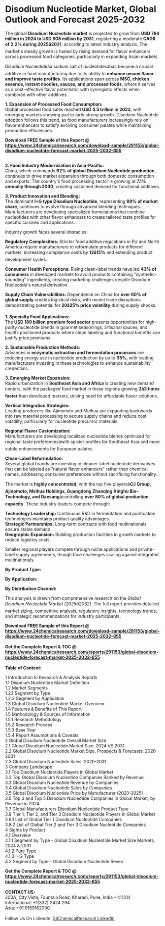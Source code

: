 <h1>Disodium Nucleotide Market, Global Outlook and Forecast 2025-2032</h1><p>The global <strong>Disodium Nucleotide market</strong> is projected to grow from <strong>USD 784 million in 2024 to USD 908 million by 2031</strong>, registering a moderate <strong>CAGR of 2.2% during 2025â2031</strong>, according to latest industry analysis. The market's steady growth is fueled by rising demand for flavor enhancers across processed food categories, particularly in expanding Asian markets.</p><p>Disodium Nucleotideâa sodium salt of nucleotidesâhas become a crucial additive in food manufacturing due to its ability to <strong>enhance umami flavor and improve taste profiles</strong>. Its applications span across <strong>MSG, chicken essence, instant noodles, sauces, and processed foods</strong>, where it serves as a cost-effective flavor potentiator with synergistic effects when combined with other additives.</p><p><strong>1. Expansion of Processed Food Consumption:</strong><br>
Global processed food sales reached <strong>USD 4.5 trillion in 2023</strong>, with emerging markets showing particularly strong growth. Disodium Nucleotide adoption follows this trend, as food manufacturers increasingly rely on flavor enhancers to satisfy evolving consumer palates while maintaining production efficiencies.</p><div><b>Download FREE Sample of this Report @ 
            <a href="https://www.24chemicalresearch.com/download-sample/291153/global-disodium-nucleotide-forecast-market-2025-2032-855">
            https://www.24chemicalresearch.com/download-sample/291153/global-disodium-nucleotide-forecast-market-2025-2032-855</a></b></div><br><p><strong>2. Food Industry Modernization in Asia-Pacific:</strong><br>
China, which commands <strong>62% of global Disodium Nucleotide production</strong>, continues to drive market expansion through both domestic consumption and exports. The country's food processing sector is growing at <strong>7.1% annually through 2030</strong>, creating sustained demand for functional additives.</p><p><strong>3. Product Innovation and Blending:</strong><br>
The dominant <strong>I+G type Disodium Nucleotide</strong>, representing <strong>99% of market share</strong>, continues to evolve through advanced blending techniques. Manufacturers are developing specialized formulations that combine nucleotides with other flavor enhancers to create tailored taste profiles for specific cuisines and applications.</p><p>Industry growth faces several obstacles:</p><p><strong>Regulatory Complexities:</strong> Stricter food additive regulations in EU and North America require manufacturers to reformulate products for different markets, increasing compliance costs by <strong>12â15%</strong> and extending product development cycles.</p><p><strong>Consumer Health Perceptions:</strong> Rising clean-label trends have led <strong>43% of consumers</strong> in developed markets to avoid products containing "synthetic-sounding" ingredients, creating marketing challenges despite Disodium Nucleotide's natural derivation.</p><p><strong>Supply Chain Vulnerabilities:</strong> Dependence on China for <strong>over 60% of global supply</strong> creates logistical risks, with recent trade disruptions demonstrating potential for <strong>20â25% price volatility</strong> during supply shocks.</p><p><strong>1. Specialty Food Applications:</strong><br>
The <strong>USD 180 billion premium food sector</strong> presents opportunities for high-purity nucleotide blends in gourmet seasonings, artisanal sauces, and health-positioned products where clean labeling and functional benefits can justify price premiums.</p><p><strong>2. Sustainable Production Methods:</strong><br>
Advances in <strong>enzymatic extraction and fermentation processes</strong> are reducing energy use in nucleotide production by up to <strong>35%</strong>, with leading manufacturers investing in these technologies to enhance sustainability credentials.</p><p><strong>3. Emerging Market Expansion:</strong><br>
Rapid urbanization in <strong>Southeast Asia and Africa</strong> is creating new demand centers, with the packaged food market in these regions growing <strong>2â3 times faster</strong> than developed markets, driving need for affordable flavor solutions.</p><p><strong>Vertical Integration Strategies:</strong><br>
    Leading producers like Ajinomoto and Meihua are expanding backwards into raw material processing to secure supply chains and reduce cost volatility, particularly for nucleotide precursor materials.</p><p><strong>Regional Flavor Customization:</strong><br>
    Manufacturers are developing localized nucleotide blends optimized for regional taste preferencesâwith spicier profiles for Southeast Asia and more subtle enhancements for European palates.</p><p><strong>Clean-Label Reformulation:</strong><br>
    Several global brands are investing in cleaner-label nucleotide derivatives that can be labeled as "natural flavor enhancers" rather than chemical names, addressing consumer preferences without sacrificing functionality.</p><p>The market is <strong>highly concentrated</strong>, with the top five playersâ<strong>CJ Group, Ajinomoto, Meihua Holdings, Guangdong Zhaoqing Xinghu Bio-Technology, and Daesang</strong>âcontrolling <strong>over 80% of global production capacity</strong>. These industry leaders compete through:</p><p><strong>Technology Leadership:</strong> Continuous R&amp;D in fermentation and purification technologies maintains product quality advantages.<br>
<strong>Strategic Partnerships:</strong> Long-term contracts with food multinationals ensure stable demand.<br>
<strong>Geographic Expansion:</strong> Building production facilities in growth markets to reduce logistics costs.</p><p>Smaller regional players compete through niche applications and private-label supply agreements, though face challenges scaling against integrated multinationals.</p><p><strong>By Product Type:</strong></p><p><strong>By Application:</strong></p><p><strong>By Distribution Channel:</strong></p><p>This analysis is drawn from comprehensive research on the <em>Global Disodium Nucleotide Market (2025â2032)</em>. The full report provides detailed market sizing, competitive analysis, regulatory insights, technology trends, and strategic recommendations for industry participants.</p><div><b>Download FREE Sample of this Report @ 
            <a href="https://www.24chemicalresearch.com/download-sample/291153/global-disodium-nucleotide-forecast-market-2025-2032-855">
            https://www.24chemicalresearch.com/download-sample/291153/global-disodium-nucleotide-forecast-market-2025-2032-855</a></b></div><br><div><b>Get the Complete Report & TOC @ 
            <a href="https://www.24chemicalresearch.com/reports/291153/global-disodium-nucleotide-forecast-market-2025-2032-855">
            https://www.24chemicalresearch.com/reports/291153/global-disodium-nucleotide-forecast-market-2025-2032-855</a></b></div><br>
            <b>Table of Content:</b><p>1 Introduction to Research & Analysis Reports<br />
 1.1 Disodium Nucleotide Market Definition<br />
 1.2 Market Segments<br />
 1.2.1 Segment by Type<br />
 1.2.2 Segment by Application<br />
 1.3 Global Disodium Nucleotide Market Overview<br />
 1.4 Features & Benefits of This Report<br />
 1.5 Methodology & Sources of Information<br />
 1.5.1 Research Methodology<br />
 1.5.2 Research Process<br />
 1.5.3 Base Year<br />
 1.5.4 Report Assumptions & Caveats<br />
2 Global Disodium Nucleotide Overall Market Size<br />
 2.1 Global Disodium Nucleotide Market Size: 2024 VS 2031<br />
 2.2 Global Disodium Nucleotide Market Size, Prospects & Forecasts: 2020-2031<br />
 2.3 Global Disodium Nucleotide Sales: 2020-2031<br />
3 Company Landscape<br />
 3.1 Top Disodium Nucleotide Players in Global Market<br />
 3.2 Top Global Disodium Nucleotide Companies Ranked by Revenue<br />
 3.3 Global Disodium Nucleotide Revenue by Companies<br />
 3.4 Global Disodium Nucleotide Sales by Companies<br />
 3.5 Global Disodium Nucleotide Price by Manufacturer (2020-2025)<br />
 3.6 Top 3 and Top 5 Disodium Nucleotide Companies in Global Market, by Revenue in 2024<br />
 3.7 Global Manufacturers Disodium Nucleotide Product Type<br />
 3.8 Tier 1, Tier 2, and Tier 3 Disodium Nucleotide Players in Global Market<br />
 3.8.1 List of Global Tier 1 Disodium Nucleotide Companies<br />
 3.8.2 List of Global Tier 2 and Tier 3 Disodium Nucleotide Companies<br />
4 Sights by Product<br />
 4.1 Overview<br />
 4.1.1 Segment by Type - Global Disodium Nucleotide Market Size Markets, 2024 & 2031<br />
 4.1.2 Pure Type<br />
 4.1.3 I+G Type<br />
 4.2 Segment by Type - Global Disodium Nucleotide Reven</p><div><b>Get the Complete Report & TOC @ 
            <a href="https://www.24chemicalresearch.com/reports/291153/global-disodium-nucleotide-forecast-market-2025-2032-855">
            https://www.24chemicalresearch.com/reports/291153/global-disodium-nucleotide-forecast-market-2025-2032-855</a></b></div><br><b>CONTACT US:</b><br>
            203A, City Vista, Fountain Road, Kharadi, Pune, India - 411014<br>
            International: +1(332) 2424 294<br>
            Asia: +91 9169162030 <br><br>
            Follow Us On LinkedIn: <a href="https://www.linkedin.com/company/24chemicalresearch/">24ChemicalResearch LinkedIn</a>